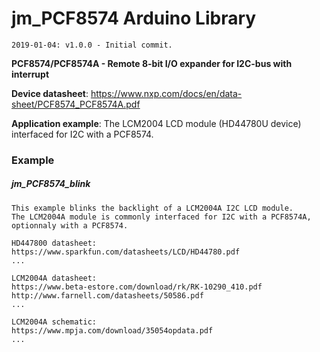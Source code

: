 # jm_PCF8574 Arduino Library

````
2019-01-04: v1.0.0 - Initial commit.
````

**PCF8574/PCF8574A - Remote 8-bit I/O expander for I2C-bus with interrupt**

**Device datasheet**: https://www.nxp.com/docs/en/data-sheet/PCF8574_PCF8574A.pdf

**Application example**: The LCM2004 LCD module (HD44780U device) interfaced for I2C with a PCF8574.

### Example

##### jm_PCF8574_blink

	This example blinks the backlight of a LCM2004A I2C LCD module.
	The LCM2004A module is commonly interfaced for I2C with a PCF8574A,
	optionnaly with a PCF8574.
	
	HD447800 datasheet:
	https://www.sparkfun.com/datasheets/LCD/HD44780.pdf
	...
	
	LCM2004A datasheet:
	https://www.beta-estore.com/download/rk/RK-10290_410.pdf
	http://www.farnell.com/datasheets/50586.pdf
	...
	
	LCM2004A schematic:
	https://www.mpja.com/download/35054opdata.pdf
	...